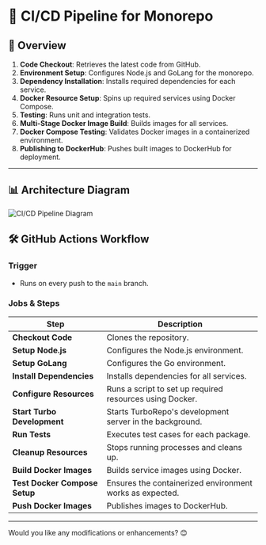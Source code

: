 # 🚀 CI/CD Pipeline for Monorepo  

## 📜 Overview  

1. **Code Checkout**: Retrieves the latest code from GitHub.  
2. **Environment Setup**: Configures Node.js and GoLang for the monorepo.  
3. **Dependency Installation**: Installs required dependencies for each service.  
4. **Docker Resource Setup**: Spins up required services using Docker Compose.  
5. **Testing**: Runs unit and integration tests.  
6. **Multi-Stage Docker Image Build**: Builds images for all services.  
7. **Docker Compose Testing**: Validates Docker images in a containerized environment.  
8. **Publishing to DockerHub**: Pushes built images to DockerHub for deployment.  

---

## 📊 Architecture Diagram  

![CI/CD Pipeline Diagram]()  


## 🛠️ GitHub Actions Workflow  

### **Trigger**  
- Runs on every push to the `main` branch.  

### **Jobs & Steps**  

| Step | Description |
|------|------------|
| **Checkout Code** | Clones the repository. |
| **Setup Node.js** | Configures the Node.js environment. |
| **Setup GoLang** | Configures the Go environment. |
| **Install Dependencies** | Installs dependencies for all services. |
| **Configure Resources** | Runs a script to set up required resources using Docker. |
| **Start Turbo Development** | Starts TurboRepo's development server in the background. |
| **Run Tests** | Executes test cases for each package. |
| **Cleanup Resources** | Stops running processes and cleans up. |
| **Build Docker Images** | Builds service images using Docker. |
| **Test Docker Compose Setup** | Ensures the containerized environment works as expected. |
| **Push Docker Images** | Publishes images to DockerHub. |

---
Would you like any modifications or enhancements? 😊